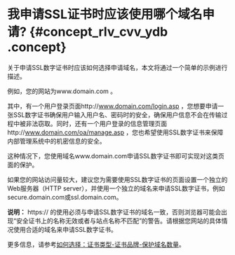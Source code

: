 # 我申请SSL证书时应该使用哪个域名申请? {#concept_rlv_cvv_ydb .concept}

关于申请SSL数字证书时应该如何选择申请域名，本文将通过一个简单的示例进行描述。

例如，您的网站为www.domain.com 。

其中，有一个用户登录页面http://www.domain.com/login.asp ，您想要申请一张SSL数字证书确保用户输入用户名、密码时的安全，确保用户信息不会在传输过程中被非法窃取。同时，还有一个用户登录的信息管理页面http://www.domain.com/oa/manage.asp ，您也希望使用SSL数字证书来保障内部管理系统中的机密信息的安全。

这种情况下，您使用域名www.domain.com申请SSL数字证书即可实现对这类页面的保护。

如果您的网站访问量较大，建议您为需要使用SSL数字证书的页面设置一个独立的Web服务器（HTTP server），并使用一个独立的域名来申请SSL数字证书，例如secure.domain.com或ssl.domain.com。

**说明：** https:// 的使用必须与申请SSL数字证书的域名一致，否则浏览器可能会出现“安全证书上的名称无效或者与站点名称不匹配”的警告。请根据您网站的具体情况使用合适的域名来申请SSL数字证书。

更多信息，请参考[如何选择：证书类型-证书品牌-保护域名数量](intl.zh-CN/常见问题/如何选择：证书类型-证书品牌-保护域名数量？.md#)。


